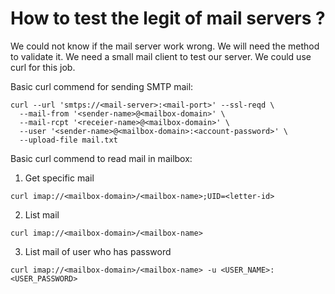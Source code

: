 # How to test the legit of mail servers ?

We could not know if the mail server work wrong. We will need the method to
validate it. We need a small mail client to test our server. We could use curl
for this job.

Basic curl commend for sending SMTP mail:

```
curl --url 'smtps://<mail-server>:<mail-port>' --ssl-reqd \
  --mail-from '<sender-name>@<mailbox-domain>' \
  --mail-rcpt '<receier-name>@<mailbox-domain>' \
  --user '<sender-name>@<mailbox-domain>:<account-password>' \
  --upload-file mail.txt
```

Basic curl commend to read mail in mailbox:

1. Get specific mail

```
curl imap://<mailbox-domain>/<mailbox-name>;UID=<letter-id>
```

2. List mail

```
curl imap://<mailbox-domain>/<mailbox-name>
```

3. List mail of user who has password

```
curl imap://<mailbox-domain>/<mailbox-name> -u <USER_NAME>:<USER_PASSWORD>
```
